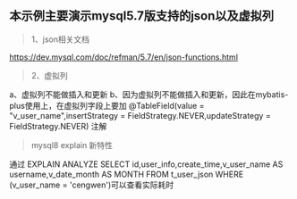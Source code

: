 ## 本示例主要演示mysql5.7版支持的json以及虚拟列

> 1、json相关文档

https://dev.mysql.com/doc/refman/5.7/en/json-functions.html

> 2、虚拟列

a、虚拟列不能做插入和更新
b、因为虚拟列不能做插入和更新，因此在mybatis-plus使用上，在虚拟列字段上要加
 @TableField(value = "v_user_name",insertStrategy = FieldStrategy.NEVER,updateStrategy = FieldStrategy.NEVER)
 注解

> mysql8 explain 新特性

通过 EXPLAIN ANALYZE SELECT  id,user_info,create_time,v_user_name AS username,v_date_month AS MONTH  FROM t_user_json     WHERE (v_user_name = 'cengwen')可以查看实际耗时
